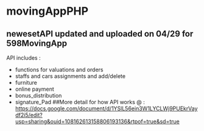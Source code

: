 # movingAppPHP

## newesetAPI updated and uploaded on 04/29 for 598MovingApp
API includes : 
* functions for valuations and orders
* staffs and cars assignments and add/delete
* furniture
* online payment
* bonus_distribution
* signature_Pad
##More detail for how API works @ : https://docs.google.com/document/d/1YSlL56ein3W1LYCLWj9PUEkrVaydf2i5/edit?usp=sharing&ouid=108162613158806193136&rtpof=true&sd=true
